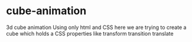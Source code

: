 # cube-animation
3d cube animation 
Using only html and CSS here we are trying to create a cube which holds a CSS properties like transform transition translate 
